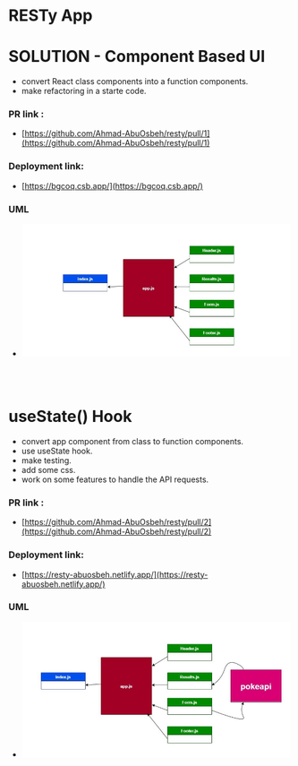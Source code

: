 # RESTy App

# SOLUTION - Component Based UI

- convert React class components into a function components.
- make refactoring in a starte code.

### PR link :

- [https://github.com/Ahmad-AbuOsbeh/resty/pull/1](https://github.com/Ahmad-AbuOsbeh/resty/pull/1)

### Deployment link:

- [https://bgcoq.csb.app/](https://bgcoq.csb.app/)

### UML

- ![UML-lab26](src/images/UML-lab26.jpg)

  <br/>
  <br/>

# useState() Hook

- convert app component from class to function components.
- use useState hook.
- make testing.
- add some css.
- work on some features to handle the API requests.

### PR link :

- [https://github.com/Ahmad-AbuOsbeh/resty/pull/2](https://github.com/Ahmad-AbuOsbeh/resty/pull/2)

### Deployment link:


- [https://resty-abuosbeh.netlify.app/](https://resty-abuosbeh.netlify.app/)


### UML

- ![UML-lab27](src/images/UML-lab27.jpg)
